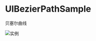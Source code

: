 # UIBezierPathSample
贝塞尔曲线

![实例](https://raw.githubusercontent.com/akixie/UIBezierPathSample/preview.png)
